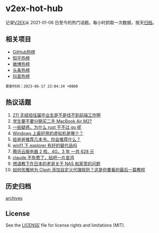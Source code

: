 # v2ex-hot-hub

 记录[V2EX](https://www.v2ex.com/)从 2021-01-06 日至今的热门话题。每小时抓取一次数据，按天[归档](archives)。
 
 ## 相关项目

- [GitHub热榜](https://github.com/snaildev/github-hot-hub)
- [知乎热榜](https://github.com/snaildev/zhihu-hot-hub)
- [微博热榜](https://github.com/snaildev/weibo-hot-hub)
- [头条热榜](https://github.com/snaildev/toutiao-hot-hub)
- [抖音热榜](https://github.com/snaildev/douyin-hot-hub)


 `更新时间：2023-06-17 23:04:24 +0800`

## 热议话题

1. [211 无经验往届毕业生是不是找不到前端工作啊](https://www.v2ex.com/t/949439)
1. [学生要不要分期买二手 MacBook Air M2?](https://www.v2ex.com/t/949510)
1. [一些疑惑，为什么 rust 干不过 go 呢](https://www.v2ex.com/t/949560)
1. [Windows 上最好用的虚拟机是哪个？](https://www.v2ex.com/t/949474)
1. [给爸爸推荐几本书，你会推荐什么？](https://www.v2ex.com/t/949446)
1. [win11 下 explorer 有好的替代品吗](https://www.v2ex.com/t/949515)
1. [腾讯云服务器 2 核、4G、3 年 一共 628 元](https://www.v2ex.com/t/949540)
1. [claude 不免费了，贴吧一片哀鸿](https://www.v2ex.com/t/949535)
1. [想请教下在日本的老哥关于 NAS 和家宽的问题](https://www.v2ex.com/t/949445)
1. [如何优雅地为 Clash 添加自定义代理规则？这是你要看的最后一篇教程](https://www.v2ex.com/t/949462)

## 历史归档

[archives](archives)

## License

See the [LICENSE](LICENSE) file for license rights and limitations (MIT).
